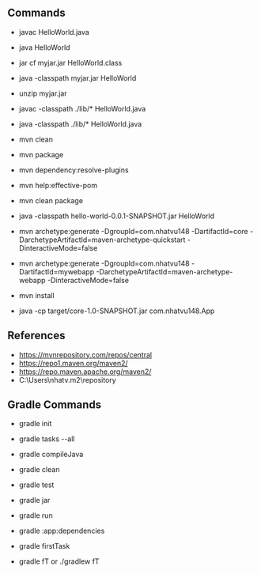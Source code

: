 ## Commands

- javac HelloWorld.java
- java HelloWorld
- jar cf myjar.jar HelloWorld.class
- java -classpath myjar.jar HelloWorld
- unzip myjar.jar

- javac -classpath ./lib/\* HelloWorld.java
- java -classpath ./lib/\* HelloWorld.java

- mvn clean
- mvn package
- mvn dependency:resolve-plugins
- mvn help:effective-pom
- mvn clean package
- java -classpath hello-world-0.0.1-SNAPSHOT.jar HelloWorld

- mvn archetype:generate -DgroupId=com.nhatvu148 -DartifactId=core -DarchetypeArtifactId=maven-archetype-quickstart -DinteractiveMode=false
- mvn archetype:generate -DgroupId=com.nhatvu148 -DartifactId=mywebapp -DarchetypeArtifactId=maven-archetype-webapp -DinteractiveMode=false
- mvn install
- java -cp target/core-1.0-SNAPSHOT.jar com.nhatvu148.App

## References

- https://mvnrepository.com/repos/central
- https://repo1.maven.org/maven2/
- https://repo.maven.apache.org/maven2/
- C:\Users\nhatv\.m2\repository
 
## Gradle Commands

- gradle init
- gradle tasks --all
- gradle compileJava
- gradle clean
- gradle test
- gradle jar
- gradle run
- gradle :app:dependencies

- gradle firstTask
- gradle fT or ./gradlew fT